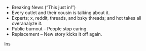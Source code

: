 - Breaking News (“This just in!”)
- Every outlet and their cousin is talking about it.
- Experts; x, reddit, threads, and bsky threads; and hot takes all overanalyze it.
- Public burnout – People stop caring.
- Replacement – New story kicks it off again.

Ins